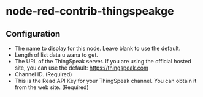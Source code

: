 # node-red-contrib-thingspeakge

## Configuration

- The name to display for this node. Leave blank to use the default.
- Length of list data u wana to get.
- The URL of the ThingSpeak server. If you are using the official hosted site, you can use the default: https://thingspeak.com
- Channel ID. (Required)
- This is the Read API Key for your ThingSpeak channel. You can obtain it from the web site. (Required)
